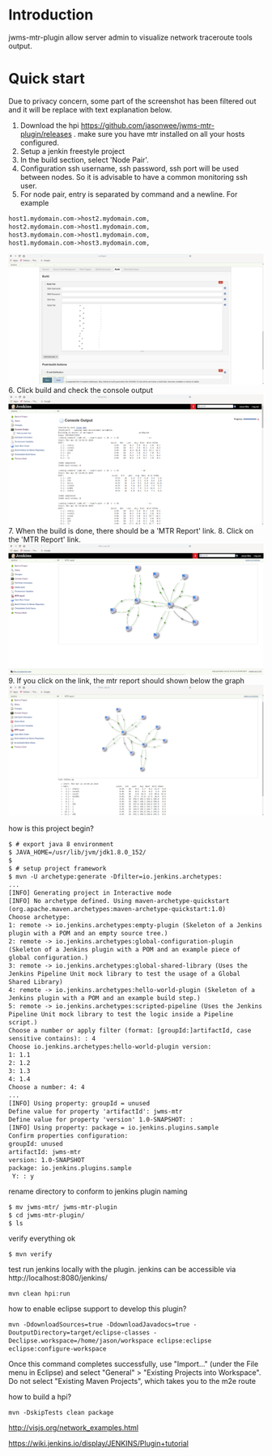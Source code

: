 # Introduction
jwms-mtr-plugin allow server admin to visualize network traceroute tools output. 

# Quick start
Due to privacy concern, some part of the screenshot has been filtered out and it will be replace with text explanation below.

1. Download the hpi https://github.com/jasonwee/jwms-mtr-plugin/releases . make sure you have mtr installed on all your hosts configured.
2. Setup a jenkin freestyle project
3. In the build section, select 'Node Pair'.
4. Configuration ssh username, ssh password, ssh port will be used between nodes. So it is advisable to have a common monitoring ssh user.
5. For node pair, entry is separated by command and a newline. For example
```
host1.mydomain.com->host2.mydomain.com,
host2.mydomain.com->host1.mydomain.com,
host3.mydomain.com->host1.mydomain.com,
host1.mydomain.com->host3.mydomain.com,
```
![configuration](https://raw.githubusercontent.com/jasonwee/jwms-mtr-plugin/master/screenshots/configuration.png "configuration")
6. Click build and check the console output
![console output](https://github.com/jasonwee/jwms-mtr-plugin/blob/master/screenshots/console_output.png "console output")
7. When the build is done, there should be a 'MTR Report' link.
8. Click on the 'MTR Report' link.
![mtr report](https://raw.githubusercontent.com/jasonwee/jwms-mtr-plugin/master/screenshots/mtr_report.png "mtr report")
9. If you click on the link, the mtr report should shown below the graph
![mtr report 1](https://raw.githubusercontent.com/jasonwee/jwms-mtr-plugin/master/screenshots/mtr_report_1.png "mtr report 1")




how is this project begin?
```
$ # export java 8 environment
$ JAVA_HOME=/usr/lib/jvm/jdk1.8.0_152/
$ 
$ # setup project framework
$ mvn -U archetype:generate -Dfilter=io.jenkins.archetypes:
...
[INFO] Generating project in Interactive mode
[INFO] No archetype defined. Using maven-archetype-quickstart (org.apache.maven.archetypes:maven-archetype-quickstart:1.0)
Choose archetype:
1: remote -> io.jenkins.archetypes:empty-plugin (Skeleton of a Jenkins plugin with a POM and an empty source tree.)
2: remote -> io.jenkins.archetypes:global-configuration-plugin (Skeleton of a Jenkins plugin with a POM and an example piece of global configuration.)
3: remote -> io.jenkins.archetypes:global-shared-library (Uses the Jenkins Pipeline Unit mock library to test the usage of a Global Shared Library)
4: remote -> io.jenkins.archetypes:hello-world-plugin (Skeleton of a Jenkins plugin with a POM and an example build step.)
5: remote -> io.jenkins.archetypes:scripted-pipeline (Uses the Jenkins Pipeline Unit mock library to test the logic inside a Pipeline script.)
Choose a number or apply filter (format: [groupId:]artifactId, case sensitive contains): : 4
Choose io.jenkins.archetypes:hello-world-plugin version: 
1: 1.1
2: 1.2
3: 1.3
4: 1.4
Choose a number: 4: 4
...
[INFO] Using property: groupId = unused
Define value for property 'artifactId': jwms-mtr
Define value for property 'version' 1.0-SNAPSHOT: : 
[INFO] Using property: package = io.jenkins.plugins.sample
Confirm properties configuration:
groupId: unused
artifactId: jwms-mtr
version: 1.0-SNAPSHOT
package: io.jenkins.plugins.sample
 Y: : y
```

rename directory to conform to jenkins plugin naming
```
$ mv jwms-mtr/ jwms-mtr-plugin
$ cd jwms-mtr-plugin/
$ ls
```

verify everything ok
```
$ mvn verify
```


test run jenkins locally with the plugin. jenkins can be accessible via http://localhost:8080/jenkins/
```
mvn clean hpi:run
```

how to enable eclipse support to develop this plugin?
```
mvn -DdownloadSources=true -DdownloadJavadocs=true -DoutputDirectory=target/eclipse-classes -Declipse.workspace=/home/jason/workspace eclipse:eclipse eclipse:configure-workspace
```
Once this command completes successfully, use "Import..." (under the File menu in Eclipse) and select "General" > "Existing Projects into Workspace".
Do not select "Existing Maven Projects", which takes you to the m2e route


how to build a hpi?
```
mvn -DskipTests clean package
```









http://visjs.org/network_examples.html

https://wiki.jenkins.io/display/JENKINS/Plugin+tutorial
